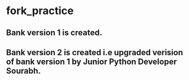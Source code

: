 # fork_practice

## Bank version 1 is created. 
## Bank version 2 is created i.e upgraded verision of bank version 1 by Junior Python Developer Sourabh.